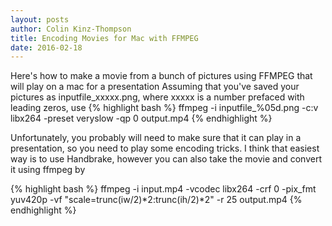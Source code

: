 ```yaml
---
layout: posts
author: Colin Kinz-Thompson
title: Encoding Movies for Mac with FFMPEG
date: 2016-02-18
---
```


Here's how to make a movie from a bunch of pictures using FFMPEG that will play on a mac for a presentation
Assuming that you've saved your pictures as inputfile_xxxxx.png, where xxxxx is a number prefaced with leading zeros, use
{% highlight bash %}
ffmpeg -i inputfile_%05d.png -c:v libx264 -preset veryslow -qp 0 output.mp4
{% endhighlight %}

Unfortunately, you probably will need to make sure that it can play in a presentation, so you need to play some encoding tricks.
I think that easiest way is to use Handbrake, however you can also take the movie and convert it using ffmpeg by

{% highlight bash %}
ffmpeg -i input.mp4 -vcodec libx264 -crf 0 -pix_fmt yuv420p -vf "scale=trunc(iw/2)*2:trunc(ih/2)*2" -r 25 output.mp4
{% endhighlight %}
